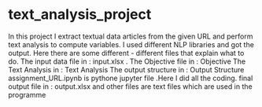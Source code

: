 # text_analysis_project
In this project I extract textual data articles from the given URL and perform text analysis to compute variables. I used different NLP libraries and got the output.
Here there are some different - different files that explain what to do.
The input data file in : input.xlsx .
The Objective file in : Objective
The Text Analysis in : Text Analysis
The output structure in : Output Structure
assignment_URL.ipynb is pythone jupyter file .Here I did all the coding.
final output file in : output.xlsx
and other files are text files which are used in the programme
